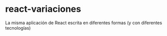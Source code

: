 # react-variaciones
La misma aplicación de React escrita en diferentes formas (y con diferentes tecnologías)
